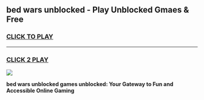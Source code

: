 
## bed wars unblocked - Play Unblocked Gmaes & Free
<h3>
<a href="https://news.freeplayer.one?title=bed_wars_unblocked&ref=16F">CLICK TO PLAY</a></h3>
<hr>

<h3>
<a href="https://news.freeplayer.one?title=bed_wars_unblocked&ref=16F">CLICK 2 PLAY</a>
  
</h3>

<a href="https://news.freeplayer.one?title=bed_wars_unblocked&ref=16F/"><img src="https://clearcache.store/games.png"></a>


**bed wars unblocked games unblocked: Your Gateway to Fun and Accessible Online Gaming**

